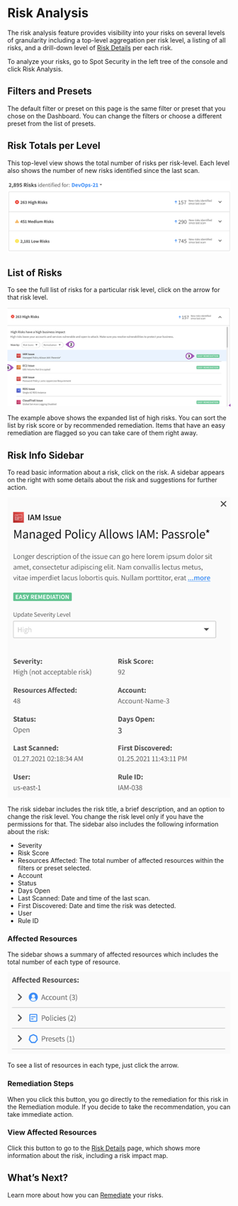 <meta name="robots" content="noindex">

# Risk Analysis

The risk analysis feature provides visibility into your risks on several levels of granularity including a top-level aggregation per risk level, a listing of all risks, and a drill-down level of [Risk Details](spot-security/features/analyze-risks/view-risk-details) per each risk.

To analyze your risks, go to Spot Security in the left tree of the console and click Risk Analysis.

## Filters and Presets

The default filter or preset on this page is the same filter or preset that you chose on the Dashboard. You can change the filters or choose a different preset from the list of presets.

## Risk Totals per Level

This top-level view shows the total number of risks per risk-level. Each level also shows the number of new risks identified since the last scan.

<img src="/spot-security/_media/features-analyze-risks-01.png" />

## List of Risks

To see the full list of risks for a particular risk level, click on the arrow for that risk level.

<img src="/spot-security/_media/features-analyze-risks-02.png" />

The example above shows the expanded list of high risks. You can sort the list by risk score or by recommended remediation. Items that have an easy remediation are flagged so you can take care of them right away.

## Risk Info Sidebar

To read basic information about a risk, click on the risk. A sidebar appears on the right with some details about the risk and suggestions for further action.

<img src="/spot-security/_media/features-analyze-risks-03.png" />

The risk sidebar includes the risk title, a brief description, and an option to change the risk level. You change the risk level only if you have the permissions for that. The sidebar also includes the following information about the risk:
- Severity
- Risk Score
- Resources Affected: The total number of affected resources within the filters or preset selected.
- Account
- Status
- Days Open
- Last Scanned: Date and time of the last scan.
- First Discovered: Date and time the risk was detected.
- User
- Rule ID

### Affected Resources

The sidebar shows a summary of affected resources which includes the total number of each type of resource.

<img src="/spot-security/_media/features-analyze-risks-04.png" />

To see a list of resources in each type, just click the arrow.

### Remediation Steps

When you click this button, you go directly to the remediation for this risk in the Remediation module. If you decide to take the recommendation, you can take immediate action.

### View Affected Resources

Click this button to go to the [Risk Details](spot-security/features/analyze-risks/view-risk-details) page, which shows more information about the risk, including a risk impact map.

## What’s Next?

Learn more about how you can [Remediate](spot-security/features/analyze-risks/remediate) your risks.
